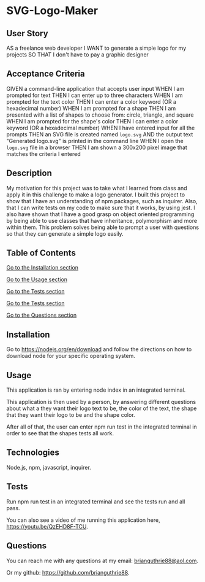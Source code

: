 # SVG-Logo-Maker

## User Story
AS a freelance web developer
I WANT to generate a simple logo for my projects
SO THAT I don't have to pay a graphic designer

## Acceptance Criteria
GIVEN a command-line application that accepts user input
WHEN I am prompted for text
THEN I can enter up to three characters
WHEN I am prompted for the text color
THEN I can enter a color keyword (OR a hexadecimal number)
WHEN I am prompted for a shape
THEN I am presented with a list of shapes to choose from: circle, triangle, and square
WHEN I am prompted for the shape's color
THEN I can enter a color keyword (OR a hexadecimal number)
WHEN I have entered input for all the prompts
THEN an SVG file is created named `logo.svg`
AND the output text "Generated logo.svg" is printed in the command line
WHEN I open the `logo.svg` file in a browser
THEN I am shown a 300x200 pixel image that matches the criteria I entered

## Description
My motivation for this project was to take what I learned from class and apply it in this challenge to make a logo generator. I built this project to show that I have an understanding of npm packages, such as inquirer. Also, that I can write tests on my code to make sure that it works, by using jest. I also have shown that I have a good grasp on object oriented programming by being able to use classes that have inheritance, polymorphism and more within them. This problem solves being able to prompt a user with questions so that they can generate a simple logo easily.

## Table of Contents
[Go to the Installation section](##Installation)

[Go to the Usage section](##Usage)

[Go to the Tests section](##Tests)

[Go to the Tests section](##Tests)

[Go to the Questions section](##Questions)

## Installation
Go to https://nodejs.org/en/download and follow the directions on how to download node for your specific operating system.

## Usage
This application is ran by entering node index in an integrated terminal.

This application is then used by a person, by answering different questions about what a they want their logo text to be, the color of the text, the shape that they want their logo to be and the shape color. 

After all of that, the user can enter npm run test in the integrated terminal in order to see that the shapes tests all work.

## Technologies
Node.js, npm, javascript, inquirer.

## Tests
Run npm run test in an integrated terminal and see the tests run and all pass.

You can also see a video of me running this application here, https://youtu.be/QzEHD8F-TCU.

## Questions
You can reach me with any questions at my email: brianguthrie88@aol.com.

Or my github: https://github.com/brianguthrie88.